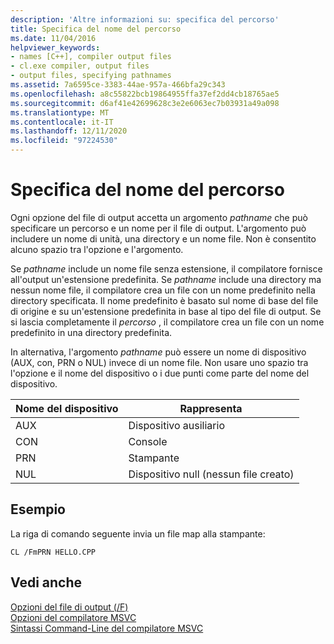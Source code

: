 ```yaml
---
description: 'Altre informazioni su: specifica del percorso'
title: Specifica del nome del percorso
ms.date: 11/04/2016
helpviewer_keywords:
- names [C++], compiler output files
- cl.exe compiler, output files
- output files, specifying pathnames
ms.assetid: 7a6595ce-3383-44ae-957a-466bfa29c343
ms.openlocfilehash: a8c55822bcb19864955ffa37ef2dd4cb18765ae5
ms.sourcegitcommit: d6af41e42699628c3e2e6063ec7b03931a49a098
ms.translationtype: MT
ms.contentlocale: it-IT
ms.lasthandoff: 12/11/2020
ms.locfileid: "97224530"
---
```

# <a name="specifying-the-pathname"></a>Specifica del nome del percorso

Ogni opzione del file di output accetta un argomento *pathname* che può specificare un percorso e un nome per il file di output. L'argomento può includere un nome di unità, una directory e un nome file. Non è consentito alcuno spazio tra l'opzione e l'argomento.

Se *pathname* include un nome file senza estensione, il compilatore fornisce all'output un'estensione predefinita. Se *pathname* include una directory ma nessun nome file, il compilatore crea un file con un nome predefinito nella directory specificata. Il nome predefinito è basato sul nome di base del file di origine e su un'estensione predefinita in base al tipo del file di output. Se si lascia completamente il *percorso* , il compilatore crea un file con un nome predefinito in una directory predefinita.

In alternativa, l'argomento *pathname* può essere un nome di dispositivo (AUX, con, PRN o NUL) invece di un nome file. Non usare uno spazio tra l'opzione e il nome del dispositivo o i due punti come parte del nome del dispositivo.

|Nome del dispositivo|Rappresenta|
|-----------------|----------------|
|AUX|Dispositivo ausiliario|
|CON|Console|
|PRN|Stampante|
|NUL|Dispositivo null (nessun file creato)|

## <a name="example"></a>Esempio

La riga di comando seguente invia un file map alla stampante:

```
CL /FmPRN HELLO.CPP
```

## <a name="see-also"></a>Vedi anche

[Opzioni del file di output (/F)](output-file-f-options.md)<br/>
[Opzioni del compilatore MSVC](compiler-options.md)<br/>
[Sintassi Command-Line del compilatore MSVC](compiler-command-line-syntax.md)
